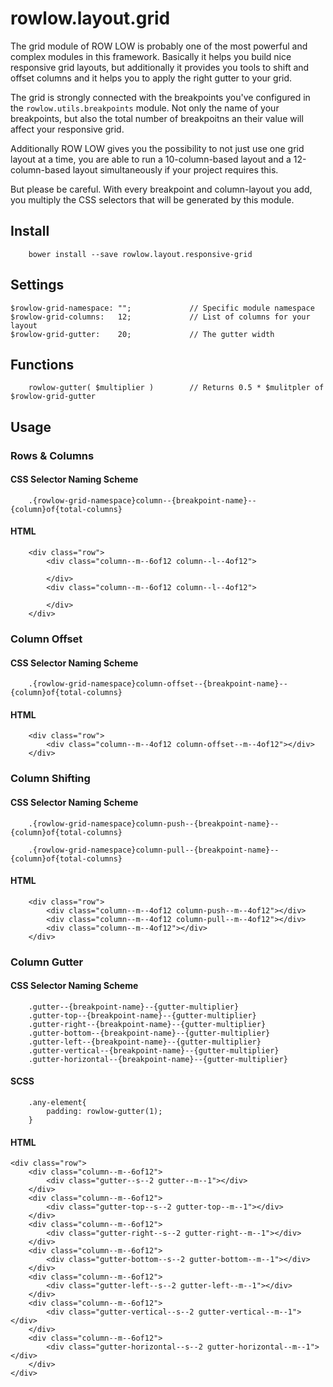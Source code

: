 # rowlow.layout.grid

The grid module of ROW LOW is probably one of the most powerful and complex modules in this framework. Basically it helps you build nice responsive grid layouts, but additionally it provides you tools to shift and offset columns and it helps you to apply the right gutter to your grid.

The grid is strongly connected with the breakpoints you've configured in the ```rowlow.utils.breakpoints``` module. Not only the name of your breakpoints, but also the total number of breakpoitns an their value will affect your responsive grid. 

Additionally ROW LOW gives you the possibility to not just use one grid layout at a time, you are able to run a 10-column-based layout and a 12-column-based layout simultaneously if your project requires this.

But please be careful. With every breakpoint and column-layout you add, you multiply the CSS selectors that will be generated by this module.


## Install

```
    bower install --save rowlow.layout.responsive-grid
```


## Settings
```
$rowlow-grid-namespace: "";             // Specific module namespace
$rowlow-grid-columns:   12;             // List of columns for your layout
$rowlow-grid-gutter:    20;             // The gutter width
```

## Functions

```
    rowlow-gutter( $multiplier )        // Returns 0.5 * $mulitpler of $rowlow-grid-gutter
```

## Usage

### Rows & Columns

#### CSS Selector Naming Scheme

```
    .{rowlow-grid-namespace}column--{breakpoint-name}--{column}of{total-columns}
```

#### HTML

```
    <div class="row">
        <div class="column--m--6of12 column--l--4of12">
            
        </div>
        <div class="column--m--6of12 column--l--4of12">
            
        </div>
    </div>
```


### Column Offset

#### CSS Selector Naming Scheme

```
    .{rowlow-grid-namespace}column-offset--{breakpoint-name}--{column}of{total-columns}
```

#### HTML

```
    <div class="row">
        <div class="column--m--4of12 column-offset--m--4of12"></div>
    </div>
```

### Column Shifting

#### CSS Selector Naming Scheme

```
    .{rowlow-grid-namespace}column-push--{breakpoint-name}--{column}of{total-columns}

    .{rowlow-grid-namespace}column-pull--{breakpoint-name}--{column}of{total-columns}
```


#### HTML

```
    <div class="row">
        <div class="column--m--4of12 column-push--m--4of12"></div>
        <div class="column--m--4of12 column-pull--m--4of12"></div>
        <div class="column--m--4of12"></div>
    </div>
```

### Column Gutter

#### CSS Selector Naming Scheme

```
    .gutter--{breakpoint-name}--{gutter-multiplier}
    .gutter-top--{breakpoint-name}--{gutter-multiplier}
    .gutter-right--{breakpoint-name}--{gutter-multiplier}
    .gutter-bottom--{breakpoint-name}--{gutter-multiplier}
    .gutter-left--{breakpoint-name}--{gutter-multiplier}
    .gutter-vertical--{breakpoint-name}--{gutter-multiplier}
    .gutter-horizontal--{breakpoint-name}--{gutter-multiplier}
```

#### SCSS

```
    .any-element{
        padding: rowlow-gutter(1);
    } 
```

#### HTML

                                                        
    <div class="row">
        <div class="column--m--6of12">
            <div class="gutter--s--2 gutter--m--1"></div>
        </div>
        <div class="column--m--6of12">
            <div class="gutter-top--s--2 gutter-top--m--1"></div>
        </div>
        <div class="column--m--6of12">
            <div class="gutter-right--s--2 gutter-right--m--1"></div>
        </div>
        <div class="column--m--6of12">
            <div class="gutter-bottom--s--2 gutter-bottom--m--1"></div>
        </div>
        <div class="column--m--6of12">
            <div class="gutter-left--s--2 gutter-left--m--1"></div>
        </div>
        <div class="column--m--6of12">
            <div class="gutter-vertical--s--2 gutter-vertical--m--1"></div>
        </div>
        <div class="column--m--6of12">
            <div class="gutter-horizontal--s--2 gutter-horizontal--m--1"></div>
        </div>
    </div>